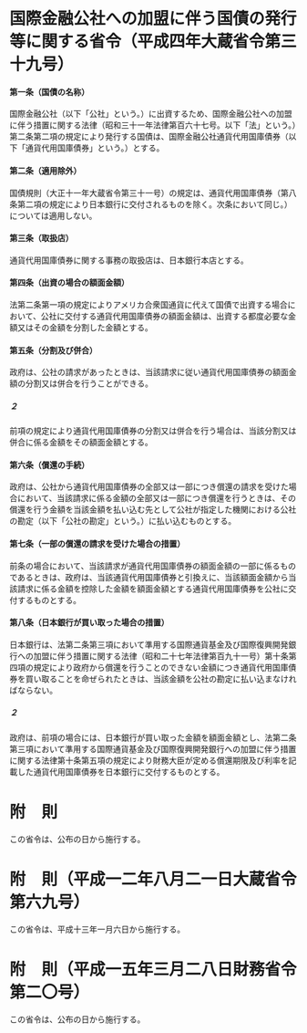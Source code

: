 # 国際金融公社への加盟に伴う国債の発行等に関する省令（平成四年大蔵省令第三十九号）
#### 第一条（国債の名称）
国際金融公社（以下「公社」という。）に出資するため、国際金融公社への加盟に伴う措置に関する法律（昭和三十一年法律第百六十七号。以下「法」という。）第二条第二項の規定により発行する国債は、国際金融公社通貨代用国庫債券（以下「通貨代用国庫債券」という。）とする。
#### 第二条（適用除外）
国債規則（大正十一年大蔵省令第三十一号）の規定は、通貨代用国庫債券（第八条第二項の規定により日本銀行に交付されるものを除く。次条において同じ。）については適用しない。
#### 第三条（取扱店）
通貨代用国庫債券に関する事務の取扱店は、日本銀行本店とする。
#### 第四条（出資の場合の額面金額）
法第二条第一項の規定によりアメリカ合衆国通貨に代えて国債で出資する場合において、公社に交付する通貨代用国庫債券の額面金額は、出資する都度必要な金額又はその金額を分割した金額とする。
#### 第五条（分割及び併合）
政府は、公社の請求があったときは、当該請求に従い通貨代用国庫債券の額面金額の分割又は併合を行うことができる。
##### ２
前項の規定により通貨代用国庫債券の分割又は併合を行う場合は、当該分割又は併合に係る金額をその額面金額とする。
#### 第六条（償還の手続）
政府は、公社から通貨代用国庫債券の全部又は一部につき償還の請求を受けた場合において、当該請求に係る金額の全部又は一部につき償還を行うときは、その償還を行う金額を当該金額を払い込む先として公社が指定した機関における公社の勘定（以下「公社の勘定」という。）に払い込むものとする。
#### 第七条（一部の償還の請求を受けた場合の措置）
前条の場合において、当該請求が通貨代用国庫債券の額面金額の一部に係るものであるときは、政府は、当該通貨代用国庫債券と引換えに、当該額面金額から当該請求に係る金額を控除した金額を額面金額とする通貨代用国庫債券を公社に交付するものとする。
#### 第八条（日本銀行が買い取った場合の措置）
日本銀行は、法第二条第三項において準用する国際通貨基金及び国際復興開発銀行への加盟に伴う措置に関する法律（昭和二十七年法律第百九十一号）第十条第四項の規定により政府から償還を行うことのできない金額につき通貨代用国庫債券を買い取ることを命ぜられたときは、当該金額を公社の勘定に払い込まなければならない。
##### ２
政府は、前項の場合には、日本銀行が買い取った金額を額面金額とし、法第二条第三項において準用する国際通貨基金及び国際復興開発銀行への加盟に伴う措置に関する法律第十条第五項の規定により財務大臣が定める償還期限及び利率を記載した通貨代用国庫債券を日本銀行に交付するものとする。
# 附　則
この省令は、公布の日から施行する。
# 附　則（平成一二年八月二一日大蔵省令第六九号）
この省令は、平成十三年一月六日から施行する。
# 附　則（平成一五年三月二八日財務省令第二〇号）
この省令は、公布の日から施行する。
